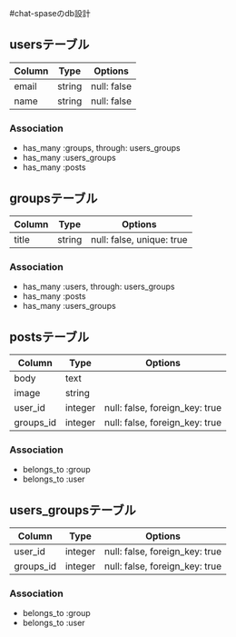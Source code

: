 #chat-spaseのdb設計
## usersテーブル
|Column|Type|Options|
|------|----|-------|
|email|string|null: false|
|name|string|null: false|

### Association
- has_many :groups, through: users_groups
- has_many :users_groups
- has_many :posts
 
## groupsテーブル
|Column|Type|Options|
|------|----|-------|
|title|string|null: false, unique: true|
 
 
### Association
- has_many :users, through: users_groups
- has_many :posts  
- has_many :users_groups

##  postsテーブル
|Column|Type|Options|
|------|----|-------| 
|body|text|
|image|string|
|user_id|integer|null: false, foreign_key: true|
|groups_id|integer|null: false, foreign_key: true|
### Association
- belongs_to :group
- belongs_to :user

##  users_groupsテーブル
|Column|Type|Options|
|------|----|-------|
|user_id|integer|null: false, foreign_key: true|
|groups_id|integer|null: false, foreign_key: true|
 
### Association
- belongs_to :group
- belongs_to :user